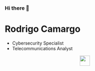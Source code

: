 ### Hi there 👋

# Rodrigo Camargo 

* Cybersecurity Specialist
* Telecommunications Analyst

<p align="center">  
    <a href="https://www.linkedin.com/in/rodrigoaacamargo/"><img src="https://cdn1.iconfinder.com/data/icons/social-media-rounded-corners/512/Rounded_Linkedin2_svg-256.png" width="32" height="32" />
    </a>
<br />


